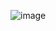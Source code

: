 ![image](https://github.com/Ostroh-Academy/05-abstract-factory-VitaliiLitvinchuk/assets/145115691/5f11e17a-9fa3-4729-97be-2d9699812e66)
